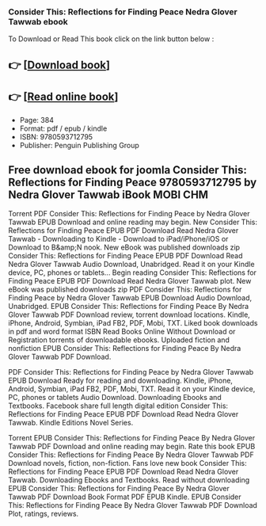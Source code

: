 ### Consider This: Reflections for Finding Peace Nedra Glover Tawwab ebook

To Download or Read This book click on the link button below :

## 👉  [**[Download book](http://filesbooks.info/download.php?group=book&from=github.com&id=719198&lnk=1066 "Download book")**]

## 👉  [**[Read online book](http://filesbooks.info/download.php?group=book&from=github.com&id=719198&lnk=1066 "Read online book")**]


* Page: 384
* Format: pdf / epub / kindle
* ISBN: 9780593712795
* Publisher: Penguin Publishing Group



## Free download ebook for joomla Consider This: Reflections for Finding Peace 9780593712795 by Nedra Glover Tawwab iBook MOBI CHM


Torrent PDF Consider This: Reflections for Finding Peace by Nedra Glover Tawwab EPUB Download and online reading may begin. New Consider This: Reflections for Finding Peace EPUB PDF Download Read Nedra Glover Tawwab - Downloading to Kindle - Download to iPad/iPhone/iOS or Download to B&amp;amp;N nook. New eBook was published downloads zip Consider This: Reflections for Finding Peace EPUB PDF Download Read Nedra Glover Tawwab Audio Download, Unabridged. Read it on your Kindle device, PC, phones or tablets... Begin reading Consider This: Reflections for Finding Peace EPUB PDF Download Read Nedra Glover Tawwab plot. New eBook was published downloads zip PDF Consider This: Reflections for Finding Peace by Nedra Glover Tawwab EPUB Download Audio Download, Unabridged. EPUB Consider This: Reflections for Finding Peace By Nedra Glover Tawwab PDF Download review, torrent download locations. Kindle, iPhone, Android, Symbian, iPad FB2, PDF, Mobi, TXT. Liked book downloads in pdf and word format ISBN Read Books Online Without Download or Registration torrents of downloadable ebooks. Uploaded fiction and nonfiction EPUB Consider This: Reflections for Finding Peace By Nedra Glover Tawwab PDF Download.

PDF Consider This: Reflections for Finding Peace by Nedra Glover Tawwab EPUB Download Ready for reading and downloading. Kindle, iPhone, Android, Symbian, iPad FB2, PDF, Mobi, TXT. Read it on your Kindle device, PC, phones or tablets Audio Download. Downloading Ebooks and Textbooks. Facebook share full length digital edition Consider This: Reflections for Finding Peace EPUB PDF Download Read Nedra Glover Tawwab. Kindle Editions Novel Series.

Torrent EPUB Consider This: Reflections for Finding Peace By Nedra Glover Tawwab PDF Download and online reading may begin. Rate this book EPUB Consider This: Reflections for Finding Peace By Nedra Glover Tawwab PDF Download novels, fiction, non-fiction. Fans love new book Consider This: Reflections for Finding Peace EPUB PDF Download Read Nedra Glover Tawwab. Downloading Ebooks and Textbooks. Read without downloading EPUB Consider This: Reflections for Finding Peace By Nedra Glover Tawwab PDF Download Book Format PDF EPUB Kindle. EPUB Consider This: Reflections for Finding Peace By Nedra Glover Tawwab PDF Download Plot, ratings, reviews.





